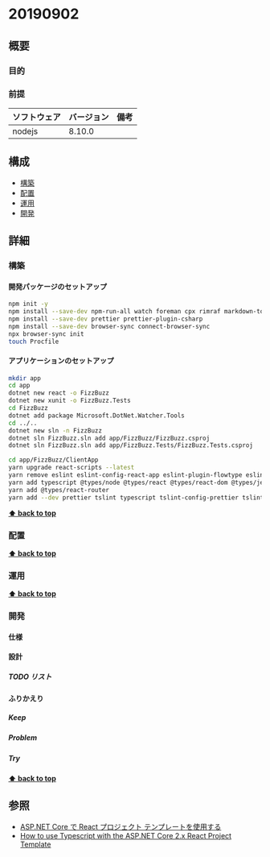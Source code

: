 # 20190902

## 概要

### 目的

### 前提

| ソフトウェア   | バージョン | 備考 |
| :------------- | :--------- | :--- |
| nodejs         | 8.10.0     |      |

## 構成

- [構築](#構築)
- [配置](#配置)
- [運用](#運用)
- [開発](#開発)

## 詳細

### 構築

#### 開発パッケージのセットアップ

```bash
npm init -y
npm install --save-dev npm-run-all watch foreman cpx rimraf markdown-to-html
npm install --save-dev prettier prettier-plugin-csharp
npm install --save-dev browser-sync connect-browser-sync
npx browser-sync init
touch Procfile
```

#### アプリケーションのセットアップ

```bash
mkdir app
cd app
dotnet new react -o FizzBuzz 
dotnet new xunit -o FizzBuzz.Tests
cd FizzBuzz
dotnet add package Microsoft.DotNet.Watcher.Tools
cd ../..
dotnet new sln -n FizzBuzz
dotnet sln FizzBuzz.sln add app/FizzBuzz/FizzBuzz.csproj 
dotnet sln FizzBuzz.sln add app/FizzBuzz.Tests/FizzBuzz.Tests.csproj
```

```bash
cd app/FizzBuzz/ClientApp
yarn upgrade react-scripts --latest
yarn remove eslint eslint-config-react-app eslint-plugin-flowtype eslint-plugin-import eslint-plugin-jsx-a11y eslint-plugin-react babel-eslint
yarn add typescript @types/node @types/react @types/react-dom @types/jest
yarn add @types/react-router
yarn add --dev prettier tslint typescript tslint-config-prettier tslint-plugin-prettier
```
**[⬆ back to top](#構成)**

### 配置

**[⬆ back to top](#構成)**

### 運用

**[⬆ back to top](#構成)**

### 開発

#### 仕様

#### 設計

##### TODO リスト

#### ふりかえり

##### Keep

##### Problem

##### Try

**[⬆ back to top](#構成)**

## 参照
- [ASP.NET Core で React プロジェクト テンプレートを使用する](https://docs.microsoft.com/ja-jp/aspnet/core/client-side/spa/react?view=aspnetcore-2.2&tabs=visual-studio)
- [How to use Typescript with the ASP.NET Core 2.x React Project Template](https://jonhilton.net/new-aspnet-core-react-project/)
